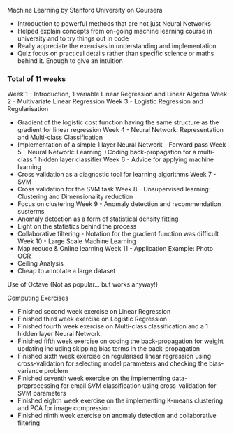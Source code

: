 Machine Learning by Stanford University on Coursera

+ Introduction to powerful methods that are not just Neural Networks
+ Helped explain concepts from on-going machine learning course in university and to try things out in code
+ Really appreciate the exercises in understanding and implementation
+ Quiz focus on practical details rather than specific science or maths behind it. Enough to give an intuition

### Total of 11 weeks
Week 1 - Introduction, 1 variable Linear Regression and Linear Algebra
Week 2 - Multivariate Linear Regression
Week 3 - Logistic Regression and Regularisation
+ Gradient of the logistic cost function having the same structure as the gradient for linear regression
Week 4 - Neural Network: Representation and Multi-class Classification
+ Implementation of a simple 1 layer Neural Network - Forward pass
Week 5 - Neural Network: Learning
+Coding back-propagation for a multi-class 1 hidden layer classifier
Week 6 - Advice for applying machine learning
+ Cross validation as a diagnostic tool for learning algorithms
Week 7 - SVM
+ Cross validation for the SVM task 
Week 8 - Unsupervised learning: Clustering and Dimensionality reduction
+ Focus on clustering
Week 9 - Anomaly detection and recommendation susterms
+ Anomaly detection as a form of statistical density fitting
+ Light on the statistics behind the process
+ Collaborative filtering - Notation for the gradient function was difficult
Week 10 - Large Scale Machine Learning
+ Map reduce & Online learning
Week 11 - Application Example: Photo OCR
+ Ceiling Analysis
+ Cheap to annotate a large dataset

Use of Octave (Not as popular... but works anyway!)

Computing Exercises
+ Finished second week exercise on Linear Regression
+ Finished third week exercise on Logistic Regression
+ Finished fourth week exercise on Multi-class classification and a 1 hidden layer Neural Network
+ Finished fifth week exercise on coding the back-propagation for weight updating including skipping bias terms in the back-propagation
+ Finished sixth week exercise on regularised linear regression using cross-validation for selecting model parameters and checking the bias-variance problem
+ Finished seventh week exercise on the implementing data-preprocessing for email SVM classification using cross-validation for SVM parameters
+ Finished eighth week exercise on the implementing K-means clustering and PCA for image compression
+ Finished ninth week exercise on anomaly detection and collaborative filtering